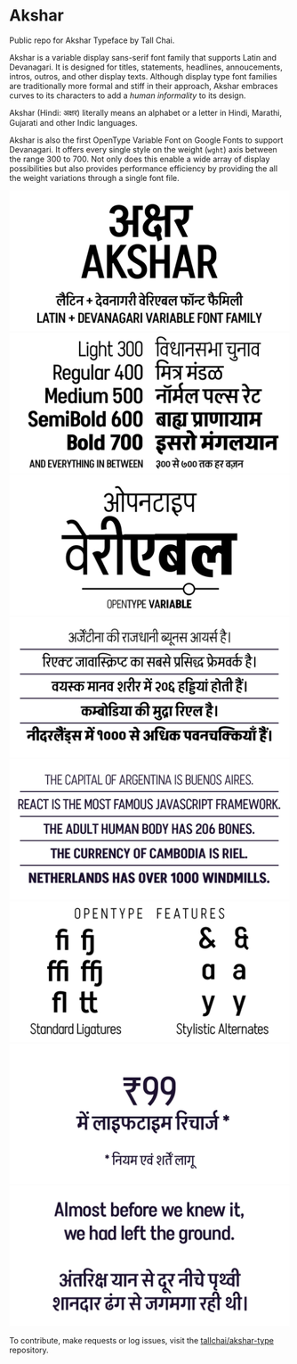 # Akshar
Public repo for Akshar Typeface by Tall Chai.

Akshar is a variable display sans-serif font family that supports Latin and Devanagari.
It is designed for titles, statements, headlines, annoucements, intros, outros, and other display texts.
Although display type font families are traditionally more formal and stiff in their approach,
Akshar embraces curves to its characters to add a _human informality_ to its design.

Akshar (Hindi: अक्षर) literally means an alphabet or a letter in Hindi, Marathi, Gujarati and other Indic languages.

Akshar is also the first OpenType Variable Font on Google Fonts to support Devanagari. It offers
every single style on the weight (`wght`) axis between the range 300 to 700.
Not only does this enable a wide array of display possibilities but also provides performance efficiency
by providing the all the weight variations through a single font file.

![Akshar Intro](/images/Akshar%20Intro.jpg)
![Akshar Weights](/images/Akshar%20Weights.jpg)
![Akshar Variable](/images/Akshar%20Variable.jpg)
![Akshar Headlines](/images/Akshar%20Headlines.jpg)
![Akshar Headlines EN](/images/Akshar%20Headlines%20EN.jpg)
![Akshar OpenType](/images/Akshar%20OpenType.jpg)
![Akshar 99](/images/Akshar%2099.jpg)
![Akshar Default](/images/Akshar%20Default.jpg)

To contribute, make requests or log issues, visit the [tallchai/akshar-type](https://github.com/tallchai/akshar-type") repository.
